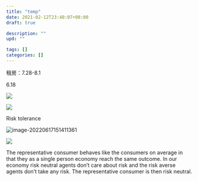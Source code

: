 ```yaml
---
title: "temp"
date: 2021-02-12T23:40:07+08:00
draft: true

description: ""
upd: ""

tags: []
categories: []
---
```


<!--more-->

租房：7.28-8.1

6.18

![](C:\Users\Wuhao\AppData\Roaming\Typora\typora-user-images\image-20220617141350144.png)

![](C:\Users\Wuhao\AppData\Roaming\Typora\typora-user-images\image-20220617143633931.png)

Risk tolerance

![image-20220617151411361](C:\Users\Wuhao\AppData\Roaming\Typora\typora-user-images\image-20220617151411361.png)

![](C:\Users\Wuhao\AppData\Roaming\Typora\typora-user-images\image-20220617162317892.png)

The representative consumer behaves like the consumers on average in that they as a single person economy reach the same outcome.
In our economy risk neutral agents don’t care about risk and the risk averse agents don’t take any risk. The representative consumer is then risk neutral.
